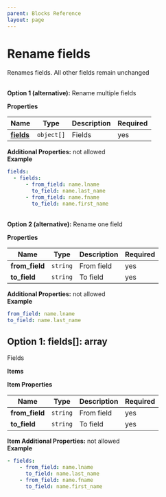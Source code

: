 ```yaml
---
parent: Blocks Reference
layout: page
---
```


# Rename fields

Renames fields. All other fields remain unchanged


   
**Option 1 (alternative):** 
Rename multiple fields


**Properties**

|Name|Type|Description|Required|
|----|----|-----------|--------|
|[**fields**](#option1fields)|`object[]`|Fields<br/>|yes|

**Additional Properties:** not allowed  
**Example**

```yaml
fields:
  - fields:
      - from_field: name.lname
        to_field: name.last_name
      - from_field: name.fname
        to_field: name.first_name

```


   
**Option 2 (alternative):** 
Rename one field


**Properties**

|Name|Type|Description|Required|
|----|----|-----------|--------|
|**from\_field**|`string`|From field<br/>|yes|
|**to\_field**|`string`|To field<br/>|yes|

**Additional Properties:** not allowed  
**Example**

```yaml
from_field: name.lname
to_field: name.last_name

```


<a name="option1fields"></a>
## Option 1: fields\[\]: array

Fields


**Items**

**Item Properties**

|Name|Type|Description|Required|
|----|----|-----------|--------|
|**from\_field**|`string`|From field<br/>|yes|
|**to\_field**|`string`|To field<br/>|yes|

**Item Additional Properties:** not allowed  
**Example**

```yaml
- fields:
    - from_field: name.lname
      to_field: name.last_name
    - from_field: name.fname
      to_field: name.first_name

```


